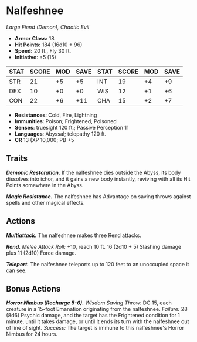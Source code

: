 # Nalfeshnee

*Large Fiend (Demon), Chaotic Evil*

- **Armor Class:** 18
- **Hit Points:** 184 (16d10 + 96)
- **Speed:** 20 ft., Fly 30 ft.
- **Initiative**: +5 (15)

|STAT|SCORE|MOD|SAVE|STAT|SCORE|MOD|SAVE|
| --- | --- | --- | ---- |---| --- | --- | ---- |
| STR | 21 | +5 | +5 | INT | 19 | +4 | +9 |
| DEX | 10 | +0 | +0 | WIS | 12 | +1 | +6 |
| CON | 22 | +6 | +11 | CHA | 15 | +2 | +7 |

- **Resistances**: Cold, Fire, Lightning
- **Immunities**: Poison; Frightened, Poisoned
- **Senses**: truesight 120 ft.; Passive Perception 11
- **Languages**: Abyssal; telepathy 120 ft.
- **CR** 13 (XP 10,000; PB +5

## Traits

***Demonic Restoration.*** If the nalfeshnee dies outside the Abyss, its body dissolves into ichor, and it gains a new body instantly, reviving with all its Hit Points somewhere in the Abyss.

***Magic Resistance.*** The nalfeshnee has Advantage on saving throws against spells and other magical effects.


## Actions

***Multiattack.*** The nalfeshnee makes three Rend attacks.

***Rend.*** *Melee Attack Roll:* +10, reach 10 ft. 16 (2d10 + 5) Slashing damage plus 11 (2d10) Force damage.

***Teleport.*** The nalfeshnee teleports up to 120 feet to an unoccupied space it can see.


## Bonus Actions

***Horror Nimbus (Recharge 5-6).*** *Wisdom Saving Throw*: DC 15, each creature in a 15-foot Emanation originating from the nalfeshnee. *Failure:*  28 (8d6) Psychic damage, and the target has the Frightened condition for 1 minute, until it takes damage, or until it ends its turn with the nalfeshnee out of line of sight. *Success:*  The target is immune to this nalfeshnee's Horror Nimbus for 24 hours.

